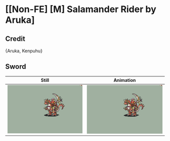 # [\[Non-FE\] \[M\] Salamander Rider by Aruka]

## Credit

{Aruka, Kenpuhu}
	
## Sword

| Still | Animation |
| :---: | :-------: |
| ![Sword still](./Sword_000.png) | ![Sword animation](./Sword.gif) |
